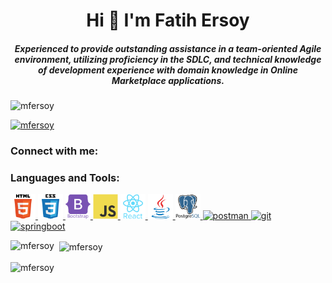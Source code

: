 <!-- Information using h1 tag -->
<h1 align="center">Hi 👋 I'm Fatih Ersoy</h1>
<h5 align="center">Experienced to provide outstanding assistance in a team-oriented Agile environment, utilizing proficiency in the SDLC, and technical knowledge of development experience with domain knowledge in Online Marketplace applications.</h5>

<!-- profile view count. replace username with yours-->
<p align="left"> 
	<img src="https://komarev.com/ghpvc/?username=mfersoy&label=Profile%20views&color=0e75b6&style=flat" alt="mfersoy" /> 
</p>

<!-- trophies. replace username with yours-->
<p align="left"> 
	<a href="https://github.com/mfersoy">
		<img src="https://github-profile-trophy.vercel.app/?username=mfersoy" alt="mfersoy" />
	</a> 
</p>

<!--  Contact me links. replace href with your linkedin link. -->
<h3 align="left">Connect with me:</h3>
<p align="left">
<a href="https://www.linkedin.com/in/fatih-ersoy-softwaredeveloper/" target="_blank>
	<img align="center" src="https://raw.githubusercontent.com/rahuldkjain/github-profile-readme-generator/master/src/images/icons/Social/linked-in-alt.svg" alt="mfersoy" height="30" width="40" />
</a>
</p>

<!-- Tools -->
<h3 align="left">Languages and Tools:</h3>
<p align="left">
		<a href="https://www.w3.org/html/" target="_blank" rel="noreferrer"> 
			<img src="https://raw.githubusercontent.com/devicons/devicon/master/icons/html5/html5-original-wordmark.svg" alt="html5" width="40" height="40"/> 
		</a>
		<a href="https://www.w3schools.com/css/" target="_blank" rel="noreferrer"> 
			<img src="https://raw.githubusercontent.com/devicons/devicon/master/icons/css3/css3-original-wordmark.svg" alt="css3" width="40" height="40"/> 
		</a> 
		<a href="https://getbootstrap.com" target="_blank" rel="noreferrer"> 
			<img src="https://raw.githubusercontent.com/devicons/devicon/master/icons/bootstrap/bootstrap-plain-wordmark.svg" alt="bootstrap" width="40" height="40"/> 
		</a>
		<a href="https://developer.mozilla.org/en-US/docs/Web/JavaScript" target="_blank" rel="noreferrer"> 
			<img src="https://raw.githubusercontent.com/devicons/devicon/master/icons/javascript/javascript-original.svg" alt="javascript" width="40" height="40"/> 
		</a>
		<a href="https://reactjs.org/" target="_blank" rel="noreferrer"> 
			<img src="https://raw.githubusercontent.com/devicons/devicon/master/icons/react/react-original-wordmark.svg" alt="react" width="40" height="40"/> 
		</a> 
		<a href="https://www.java.com" target="_blank" rel="noreferrer"> 
			<img src="https://raw.githubusercontent.com/devicons/devicon/master/icons/java/java-original.svg" alt="java" width="40" height="40"/> 
		</a> 
		<a href="https://www.postgresql.org" target="_blank" rel="noreferrer"> 
			<img src="https://raw.githubusercontent.com/devicons/devicon/master/icons/postgresql/postgresql-original-wordmark.svg" alt="postgresql" width="40" height="40"/> 
		</a> 
		<a href="https://postman.com" target="_blank" rel="noreferrer"> 
			<img src="https://www.vectorlogo.zone/logos/getpostman/getpostman-icon.svg" alt="postman" width="40" height="40"/> 
		</a> 
		<a href="https://git-scm.com/" target="_blank" rel="noreferrer"> 
			<img src="https://www.vectorlogo.zone/logos/git-scm/git-scm-icon.svg" alt="git" width="40" height="40"/>
		</a> 
		<a href="https://spring.io/projects/spring-boot" target="_blank" rel="noreferrer"> 
	   		 <img src="https://encrypted-tbn0.gstatic.com/images?q=tbn:ANd9GcR02qywRz5OPQRHjMbsBixkAPP2q_jf2TCp2A&usqp=CAU" alt="springboot" width="40" height="40"/> 
		</a>	
		

</p>

<!-- top languages that is used -->
<p>
	<img align="left" src="https://github-readme-stats.vercel.app/api/top-langs?username=mfersoy&show_icons=true&locale=en&layout=compact" alt="mfersoy" />
</p>

<!--  github stats  -->
<p>&nbsp;
	<img align="center" src="https://github-readme-stats.vercel.app/api?username=mfersoy&show_icons=true&locale=en" alt="mfersoy" />
</p>

<!-- streak stats  -->
<p>
	<img align="center" src="https://github-readme-streak-stats.herokuapp.com/?user=mfersoy&" alt="mfersoy" />
</p>












